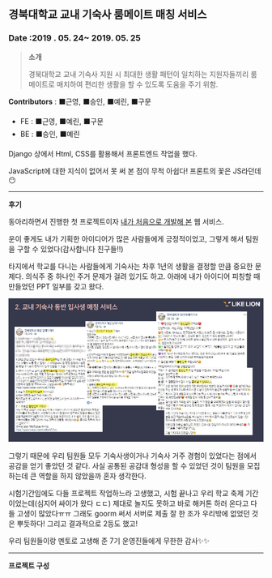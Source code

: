

## 경북대학교 교내 기숙사 룸메이트 매칭 서비스

### Date :2019 . 05. 24~ 2019. 05. 25 

> **소개** 
>
> 경북대학교 교내 기숙사 지원 시 최대한 생활 패턴이 일치하는 지원자들끼리  룸메이트로 매치하여 편리한 생활을 할 수 있도록 도움을 주기 위함. 

**Contributors** : ⬛근영, ⬛승인, ⬛예린, ⬛구문

- FE : ⬛근영, ⬛예린, ⬛구문
- BE : ⬛승인, ⬛예린

Django 상에서 Html, CSS를 활용해서 프론트엔드 작업을 했다.

JavaScript에 대한 지식이 없어서 못 써 본 점이 무척 아쉽다! 프론트의 꽃은 JS라던데😶

<hr>

**후기**

동아리하면서 진행한 첫 프로젝트이자 <u>내가 처음으로 개발해 본</u> 웹 서비스.

운이 좋게도 내가 기획한 아이디어가 많은 사람들에게 긍정적이었고, 그렇게 해서 팀원을 구할 수 있었다(감사합니다 친구들‼)

타지에서 학교를 다니는 사람들에게 기숙사는 차후 1년의 생활을 결정할 만큼 중요한 문제다. 의식주 중 하나인 주거 문제가 걸려 있기도 하고. 아래에 내가 아이디어 피칭할 때 만들었던 PPT 일부를 갖고 왔다.

![image-20201102145724054](README.assets/image-20201102145724054.png)

그렇기 때문에 우리 팀원들 모두 기숙사생이거나 기숙사 거주 경험이 있었다는 점에서 공감을 얻기 좋았던 것 같다. 사실 공통된 공감대 형성을 할 수 있었던 것이 팀원을 모집하는데 큰 역할을 하지 않았을까 혼자 생각한다.

시험기간임에도 다들 프로젝트 작업하느라 고생했고, 시험 끝나고 우리 학교 축제 기간이었는데(심지어 싸이가 왔다 ㄷㄷ) 제대로 놀지도 못하고 바로 해커톤 하러 온다고 다들 고생이 많았다ㅠㅠ 그래도 goorm 써서 서버로 제출 잘 한 조가 우리밖에 없었던 것은 뿌듯하다! 그리고 결과적으로 2등도 했고! 

우리 팀원들이랑 멘토로 고생해 준 7기 운영진들에게 무한한 감사✨✨

<hr>

**프로젝트 구성**
